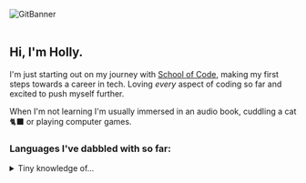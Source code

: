 
![GitBanner](https://github.com/user-attachments/assets/3d245603-84ea-4061-8f8f-d906b7fc0b5e)
<br>
<br>
## Hi, I'm Holly.<br>
I'm just starting out on my journey with [School of Code](https://schoolofcode.co.uk/), making my first steps towards a career in tech.
Loving *every* aspect of coding so far and excited to push myself further.

When I'm not learning I'm usually immersed in an audio book, cuddling a cat 🐈‍⬛ or playing computer games.

### Languages I've dabbled with so far:
<details>
  <summary>Tiny knowledge of...</summary>
  
  - HTML
  - CSS
  - Python
  - C

</details><br>

